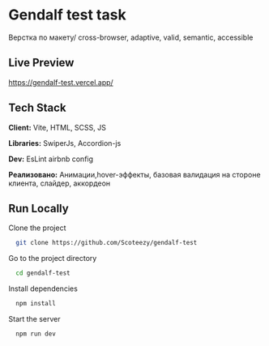 
# Gendalf test task

Верстка по макету/ cross-browser, adaptive, valid, semantic, accessible

## Live Preview

https://gendalf-test.vercel.app/


## Tech Stack

**Client:** Vite, HTML, SCSS, JS

**Libraries:** SwiperJs, Accordion-js

**Dev:** EsLint airbnb config

**Реализовано:** Анимации,hover-эффекты, базовая валидация на стороне клиента, слайдер, аккордеон
## Run Locally

Clone the project

```bash
  git clone https://github.com/Scoteezy/gendalf-test
```

Go to the project directory

```bash
  cd gendalf-test
```

Install dependencies

```bash
  npm install
```

Start the server

```bash
  npm run dev
```

